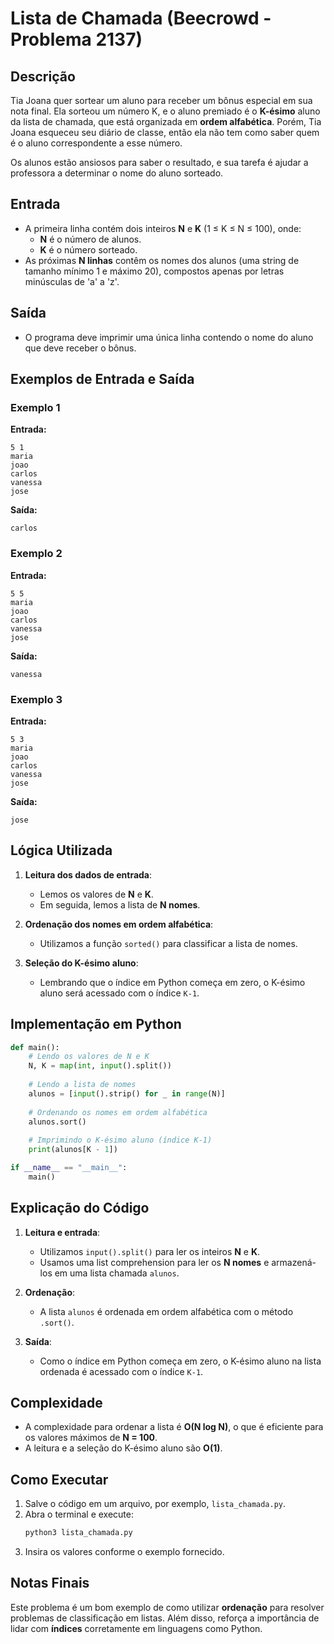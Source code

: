 # Lista de Chamada (Beecrowd - Problema 2137)

## Descrição
Tia Joana quer sortear um aluno para receber um bônus especial em sua nota final. Ela sorteou um número K, e o aluno premiado é o **K-ésimo** aluno da lista de chamada, que está organizada em **ordem alfabética**. Porém, Tia Joana esqueceu seu diário de classe, então ela não tem como saber quem é o aluno correspondente a esse número.

Os alunos estão ansiosos para saber o resultado, e sua tarefa é ajudar a professora a determinar o nome do aluno sorteado.

## Entrada
- A primeira linha contém dois inteiros **N** e **K** (1 ≤ K ≤ N ≤ 100), onde:
  - **N** é o número de alunos.
  - **K** é o número sorteado.
- As próximas **N linhas** contêm os nomes dos alunos (uma string de tamanho mínimo 1 e máximo 20), compostos apenas por letras minúsculas de 'a' a 'z'.

## Saída
- O programa deve imprimir uma única linha contendo o nome do aluno que deve receber o bônus.

## Exemplos de Entrada e Saída
### Exemplo 1
**Entrada:**
```
5 1
maria
joao
carlos
vanessa
jose
```
**Saída:**
```
carlos
```

### Exemplo 2
**Entrada:**
```
5 5
maria
joao
carlos
vanessa
jose
```
**Saída:**
```
vanessa
```

### Exemplo 3
**Entrada:**
```
5 3
maria
joao
carlos
vanessa
jose
```
**Saída:**
```
jose
```

## Lógica Utilizada
1. **Leitura dos dados de entrada**:
   - Lemos os valores de **N** e **K**.
   - Em seguida, lemos a lista de **N nomes**.

2. **Ordenação dos nomes em ordem alfabética**:
   - Utilizamos a função `sorted()` para classificar a lista de nomes.

3. **Seleção do K-ésimo aluno**:
   - Lembrando que o índice em Python começa em zero, o K-ésimo aluno será acessado com o índice `K-1`.

## Implementação em Python
```python
def main():
    # Lendo os valores de N e K
    N, K = map(int, input().split())
    
    # Lendo a lista de nomes
    alunos = [input().strip() for _ in range(N)]
    
    # Ordenando os nomes em ordem alfabética
    alunos.sort()
    
    # Imprimindo o K-ésimo aluno (índice K-1)
    print(alunos[K - 1])

if __name__ == "__main__":
    main()
```

## Explicação do Código
1. **Leitura e entrada**:
   - Utilizamos `input().split()` para ler os inteiros **N** e **K**.
   - Usamos uma list comprehension para ler os **N nomes** e armazená-los em uma lista chamada `alunos`.

2. **Ordenação**:
   - A lista `alunos` é ordenada em ordem alfabética com o método `.sort()`.

3. **Saída**:
   - Como o índice em Python começa em zero, o K-ésimo aluno na lista ordenada é acessado com o índice `K-1`.

## Complexidade
- A complexidade para ordenar a lista é **O(N log N)**, o que é eficiente para os valores máximos de **N = 100**.
- A leitura e a seleção do K-ésimo aluno são **O(1)**.

## Como Executar
1. Salve o código em um arquivo, por exemplo, `lista_chamada.py`.
2. Abra o terminal e execute:
   ```bash
   python3 lista_chamada.py
   ```
3. Insira os valores conforme o exemplo fornecido.

## Notas Finais
Este problema é um bom exemplo de como utilizar **ordenação** para resolver problemas de classificação em listas. Além disso, reforça a importância de lidar com **índices** corretamente em linguagens como Python.
